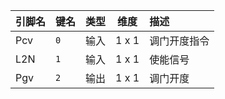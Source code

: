 <!--
DO NOT EDIT THIS FILE DIRECTLY.
This file is generated by tools/comp-docs.js.
All changes will be overwritten by regeneration.
-->

<slot class="model-pins">

| 引脚名 | 键名 | 类型 | 维度 | 描述 |
|:------ |:---- |:----:|:----:|:---- |
| Pcv | `0` | 输入 | 1 x 1 | 调门开度指令 |
| L2N | `1` | 输入 | 1 x 1 | 使能信号 |
| Pgv | `2` | 输出 | 1 x 1 | 调门开度 |

</slot>

